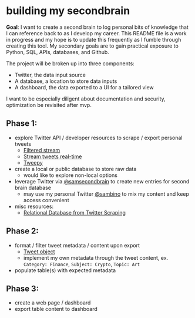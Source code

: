 # building my secondbrain
**Goal**: I want to create a second brain to log personal bits of knowledge that I can reference back to as I develop my career. This README file is a work in progress and my hope is to update this frequently as I fumble through creating this tool. My secondary goals are to gain practical exposure to Python, SQL, APIs, databases, and Github. 

The project will be broken up into three components:
- Twitter, the data input source
- A database, a location to store data inputs
- A dashboard, the data exported to a UI for a tailored view

I want to be especially diligent about documentation and security, optimization be revisited after mvp.

## Phase 1:
- explore Twitter API / developer resources to scrape / export personal tweets
  - [Filtered stream](https://developer.twitter.com/en/docs/twitter-api/tweets/filtered-stream/introduction)
  - [Stream tweets real-time](https://developer.twitter.com/en/docs/tutorials/stream-tweets-in-real-time)
  - [Tweepy](https://docs.tweepy.org/en/latest/install.html)
- create a local or public database to store raw data
  - would like to explore non-local options 
- leverage Twitter via [@samsecondbrain](https://twitter.com/samsecondbrain) to create new entries for second brain database
  - may use my personal Twitter [@sambino](https://twitter.com/sambino) to mix my content and keep access convenient
- misc resources: 
  - [Relational Database from Twitter Scraping](https://shihaojran.com/building-a-relational-database-from-twitter-scraping/)

## Phase 2: 
- format / filter tweet metadata / content upon export
  - [Tweet object](https://developer.twitter.com/en/docs/twitter-api/data-dictionary/object-model/tweet)
  - implement my own metadata through the tweet content, ex. `Category: Finance`, `Subject: Crypto`, `Topic: Art`
- populate table(s) with expected metadata

## Phase 3: 
- create a web page / dashboard 
- export table content to dashboard


